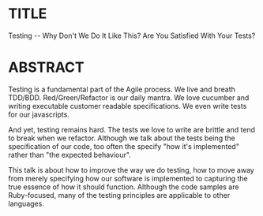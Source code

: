 # TITLE

Testing -- Why Don't We Do It Like This?
Are You Satisfied With Your Tests?

# ABSTRACT

Testing is a fundamental part of the Agile process.  We live and breath TDD/BDD. Red/Green/Refactor is our daily mantra.  We love cucumber and writing executable customer readable specifications.  We even write tests for our javascripts.

And yet, testing remains hard.  The tests we love to write are brittle and tend to break when we refactor.  Although we talk about the tests being the specification of our code, too often the specify "how it's implemented" rather than "the expected behaviour".

This talk is about how to improve the way we do testing, how to move away from merely specifying how our software is implemented to capturing the true essence of how it should function.  Although the code samples are Ruby-focused, many of the testing principles are applicable to other languages.
